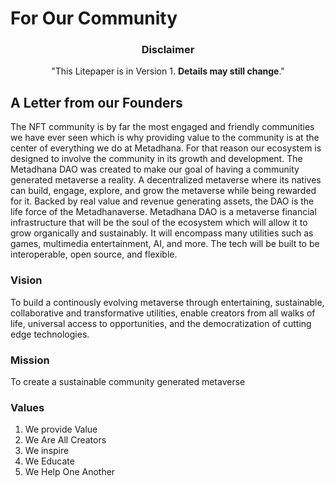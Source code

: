# For Our Community

<center>

### Disclaimer

"This Litepaper is in Version 1. **Details may still change**."

</center>

## A Letter from our Founders

The NFT community is by far the most engaged and friendly communities we have ever seen which is why providing value to the community is at the center of everything we do at Metadhana. For that reason our ecosystem is designed to involve the community in its growth and development. The Metadhana DAO was created to make our goal of having a community generated metaverse a reality. A decentralized metaverse where its natives can build, engage, explore, and grow the metaverse while being rewarded for it. Backed by real value and revenue generating assets, the DAO is the life force of the Metadhanaverse. Metadhana DAO is a metaverse financial infrastructure that will be the soul of the ecosystem which will allow it to grow organically and sustainably. It will encompass many utilities such as games, multimedia entertainment, AI, and more. The tech will be built to be interoperable, open source, and flexible.

### Vision

To build a continously evolving metaverse through entertaining, sustainable, collaborative and transformative utilities, enable creators from all walks of life, universal access to opportunities, and the democratization of cutting edge technologies.

### Mission

To create a sustainable community generated metaverse

### Values

1. We provide Value
2. We Are All Creators
3. We inspire
4. We Educate
5. We Help One Another
